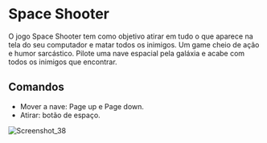 # Space Shooter
O jogo Space Shooter tem como objetivo atirar em tudo o que aparece na tela do seu computador e matar todos os inimigos. Um game cheio de ação e humor sarcástico. Pilote uma nave espacial pela galáxia e acabe com todos os inimigos que encontrar. <br>

## Comandos
- Mover a nave: Page up e Page down.
- Atirar: botão de espaço.

![Screenshot_38](https://user-images.githubusercontent.com/72028645/216698563-0cd551b5-bfa3-4b9c-bf86-041a92a78832.png)

